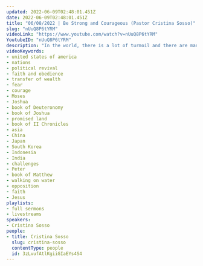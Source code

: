 ```yaml
---
updated: 2022-06-09T02:48:01.451Z
date: 2022-06-09T02:48:01.451Z
title: "06/08/2022 | Be Strong and Courageous (Pastor Cristina Sosso)"
slug: "nUuQ8P6tYRM"
videoLink: "https://www.youtube.com/watch?v=nUuQ8P6tYRM"
YoutubeID: "nUuQ8P6tYRM"
description: "In the world, there is a lot of turmoil and there are many upheavals, but the Lord has instructed us not to be afraid. Before entering the promised land, God instructed Joshua to not fear but to be strong and courageous, because the Lord would be with them. Courage was necessary, because they were going to face a lot of opposition. It is the same for the calling of God upon our life. There will be challenges. There will be oppositions, but we should not fear because God will be with us and He will show himself strong. II Chronicles 15:7 (NIV) says, \"But as for you, be strong and do not give up, for your work will be rewarded.\" In the same way, the disciples were also afraid when they saw Jesus walking on the water, but Jesus said to them, \"Take courage! It is I. Don’t be afraid.\" See? They didn't even recognize Jesus coming towards them because of their fear. Sometimes we do not recognize the Lord's move because it is covered with challenges. So take courage and never give up. We should continue to press on trusting in God. Don't focus on the obstacles. Focus on Jesus! This sermon was delivered by Pastor Cristina Sosso at Freedom Fellowship Church International on June 8, 2022."
videoKeywords:
- united states of america
- nations
- political revival
- faith and obedience
- transfer of wealth
- fear
- courage
- Moses
- Joshua
- book of Deuteronomy
- book of Joshua
- promised land
- book of II Chronicles
- asia
- China
- Japan
- South Korea
- Indonesia
- India
- challenges
- Peter
- book of Matthew
- walking on water
- opposition
- faith
- Jesus
playlists:
- full sermons
- livestreams
speakers:
- Cristina Sosso
people:
- title: Cristina Sosso
  slug: cristina-sosso
  contentType: people
  id: 3zLvufAtlKgiiGIaEYs4S4
---
```


